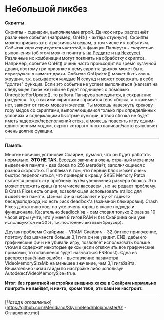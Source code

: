 # Небольшой ликбез

**Скрипты.**

Скрипты - сценарии, выполняемые игрой. Движок игры распознаёт различные события (например, OnHit() - актёра стукнули). Скрипты можно привязывать к различным вещам, в том числе и к событиям. События характеризуются частотой, а функции Папируса - скоростью выполнения (об этом можно почитать [на Реддите](https://www.reddit.com/r/skyrimmods/comments/4omjly/a_few_script_execution_speed_psas/) и [на Нексусе](http://www.nexusmods.com/skyrim/mods/18825/)). Различные их комбинации могут повлиять на обработку скриптов. Например, событие OnHit() очень часто происходит во время кулачной драки, поэтому при привязке к нему скрипта движок может быть перегружен в момент драки. Событие OnUpdate() может быть очень жрущим, т.к. вызывается каждые N секунд и может содержать в себе "долгие" функции. Если это событие не успеет выполниться (налезет на следующее такое же) или не будет подчищено с помощью UnregisterForUpdate(), то работа Папируса замедлится, а сохранение раздуется. То, с какими скриптами справится твоя сборка, а с какими - нет, зависит от твоих модов и железа. Ты можешь навернуть хренову гору модов со скриптами, выполняющимися только при определённых условиях и содержащими быстрые функции, и твоя сборка не будет иметь задержек/переполнений стека, а можешь повесить игру одним-единственным модом, скрипт которого плохо написан/часто выполняет очень долгие функции.

------

**Память.**

Многие новички, установив Скайрим, думают, что он будет работать нормально. **ЭТО НЕ ТАК**. Беседка запилила очень странный механизм выделения памяти - два блока по 256 мегабайт, заполняющиеся с разной скоростью. Проблема в том, что первый блок может очень быстро переполниться, что приведёт к крашу. SKSE Memory Patch пытается решить эту проблему путём увеличения размера блоков. Это может отложить краш (в том числе насовсем), но не решает проблему. В Crash Fixes есть опция, позволяющая использовать malloc для выделения памяти. Данная фича избавляет игру от гадкого беседкоподхода, но есть риск deadlock'а (взаимной блокировки). Crash Fixes достаточно нов, но уже очень хорош в плане подхода и функционала. Касательно deadlock'ов - сам словил только 2 раза за 10 часов игры (учти, что у меня 8 гигов RAM и без Скайрима они уже используются на 30%, т.к. постоянно активен браузер).

Другая проблема Скайрима - VRAM. Скайрим - 32-битное приложение, поэтому без шаманств больше 3,1 гига он не увидит. ENB, дабы его графические фичи не убивали игру, позволяет использовать больше VRAM и содержит некоторые фиксы (если отключить все графические примочки, то оставшееся будет называться ENBoost). Одна из распространённых ошибок - выставление параметра VideoMemorySizeMb на меньшее значение, чем 3,1 гигабайта. Внимательно читай гайды по настройке либо используй AutodetectVideoMemorySize=true.

**Итог: без грамотной настройки внешних хаков в Скайрим нормально поиграть не выйдет, и никто, кроме тебя, эти хаки не настроит.**

------

[*Назад к оглавлению*](https://github.com/Meridiano/SkyrimHead/blob/master/01 - Оглавление.md)
